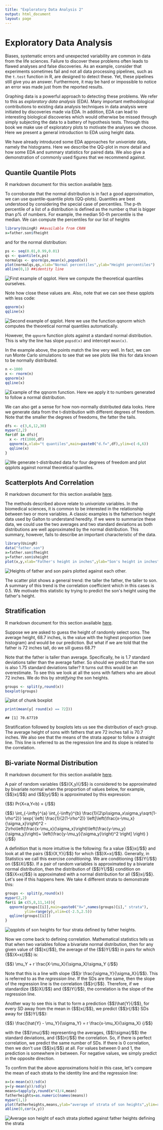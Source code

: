 ```yaml
---
title: "Exploratory Data Analysis 2"
output: html_document
layout: page
---
```





# Exploratory Data Analysis

Biases, systematic errors and unexpected variability are common in
data from the life sciences. Failure to discover these problems often
leads to flawed analyses and false discoveries. As an example,
consider that experiments sometimes fail and not all data processing
pipelines, such as the `t.test` function in R, are designed to detect
these. Yet, these pipelines still give you an answer. Furthermore, it
may be hard or impossible to notice an error was made just from the
reported results. 

Graphing data is a powerful approach to detecting these problems. We
refer to this as _exploratory data analysis_ (EDA). Many important
methodological contributions to existing data analysis techniques in
data analysis were initiated by discoveries made via EDA.
In addition, EDA can lead to interesting biological discoveries which
would otherwise be missed through simply subjecting the data to a
battery of hypothesis tests.
Through this book we make use of exploratory plots to motivate the analyses we
choose. Here we present a general introduction to EDA using height
data.

We have already introduced some EDA approaches for _univariate_ data,
namely the histograms. Here we describe the QQ-plot in more detail and
how some EDA and summary statistics for paired data. We also give a
demonstration of commonly used figures that we recommend against. 

## Quantile Quantile Plots

R markdown document for this section available [here](https://github.com/genomicsclass/labs/tree/master/course1/exploratory_data_analysis_2.Rmd).

To corroborate that the normal distribution is in fact a good approximation, we can use quantile-quantile plots (QQ-plots). Quantiles are best understood by considering the special case of percentiles. The p-th percentile of a list of a distribution is defined as the number q that is bigger than p% of numbers. For example, the median 50-th percentile is the median. We can compute the percentiles for our list of heights



```r
library(UsingR) ##available from CRAN
x=father.son$fheight
```

and for the normal distribution:


```r
ps <- seq(0.01,0.99,0.01)
qs <- quantile(x,ps)
normalqs <- qnorm(ps,mean(x),popsd(x))
plot(normalqs,qs,xlab="Normal percentiles",ylab="Height percentiles")
abline(0,1) ##identity line
```

![First example of qqplot. Here we compute the theoretical quantiles ourselves.](images/R/exploratory_data_analysis_2-tmp-qqplot_example1-1.png) 

Note how close these values are. Also, note that we can see these qqplots with less code:


```r
qqnorm(x)
qqline(x) 
```

![Second example of qqplot. Here we use the function qqnorm which computes the theoretical normal quantiles automatically.](images/R/exploratory_data_analysis_2-tmp-qqplot_example2-1.png) 

However, the `qqnorm` function plots against a standard normal distribution. This is why the line has slope `popsd(x)` and intercept `mean(x)`.

In the example above, the points match the line very well. In fact, we can run Monte Carlo simulations to see that we see plots like this for data known to be normally distributed.



```r
n <-1000
x <- rnorm(n)
qqnorm(x)
qqline(x)
```

![Example of the qqnorm function. Here we apply it to numbers generated to follow a normal distribution.](images/R/exploratory_data_analysis_2-tmp-qqnorm_example-1.png) 

We can also get a sense for how non-normally distributed data looks. Here we generate data from the t-distribution with different degrees of freedom. Note that the smaller the degrees of freedoms, the fatter the tails.


```r
dfs <- c(3,6,12,30)
mypar(2,2)
for(df in dfs){
  x <- rt(1000,df)
  qqnorm(x,xlab="t quantiles",main=paste0("d.f=",df),ylim=c(-6,6))
  qqline(x)
}
```

![We generate t-distributed data for four degrees of freedom and plot qqplots against normal theoretical quantiles.](images/R/exploratory_data_analysis_2-tmp-qqnorm_of_t-1.png) 

<a name="scatterplots"></a>

## Scatterplots And Correlation

R markdown document for this section available [here](https://github.com/genomicsclass/labs/tree/master/course1/exploratory_data_analysis_2.Rmd).

The methods described above relate to _univariate_ variables. In the biomedical sciences, it is common to be interested in the relationship between two or more variables. A classic examples is the father/son height data used by Galton to understand heredity. If we were to summarize these data, we could use the two averages and two standard deviations as both distributions are well approximated by the normal distribution. This summary, however, fails to describe an important characteristic of the data.


```r
library(UsingR)
data("father.son")
x=father.son$fheight
y=father.son$sheight
plot(x,y,xlab="Father's height in inches",ylab="Son's height in inches",main=paste("correlation =",signif(cor(x,y),2)))
```

![Heights of father and son pairs plotted against each other.](images/R/exploratory_data_analysis_2-tmp-scatterplot-1.png) 

The scatter plot shows a general trend: the taller the father, the taller to son. A summary of this trend is the correlation coefficient which in this cases is 0.5. We motivate this statistic by trying to predict the son's height using the father's height. 

## Stratification

R markdown document for this section available [here](https://github.com/genomicsclass/labs/tree/master/course1/exploratory_data_analysis_2.Rmd).

Suppose we are asked to guess the height of randomly select sons. The average height, 68.7 inches, is the value with the highest proportion (see histogram) and would be our prediction. But what if we are told that the father is 72 inches tall, do we sill guess 68.7?

Note that the father is taller than average. Specifically, he is 1.7 standard deviations taller than the average father. So should we predict that the son is also 1.75 standard deviations taller? It turns out this would be an overestimate. To see this we look at all the sons with fathers who are about 72 inches. We do this by _stratifying_ the son heights.


```r
groups <- split(y,round(x)) 
boxplot(groups)
```

![plot of chunk boxplot](images/R/exploratory_data_analysis_2-tmp-boxplot-1.png) 

```r
print(mean(y[ round(x) == 72]))
```

```
## [1] 70.67719
```
Stratification followed by boxplots lets us see the distribution of each group. The average height of sons with fathers that are 72 inches tall is 70.7 inches. We also see that the means of the strata appear to follow a straight line. This line is referred to as the regression line and its slope is related to the correlation. 

## Bi-variate Normal Distribution

R markdown document for this section available [here](https://github.com/genomicsclass/labs/tree/master/course1/exploratory_data_analysis_2.Rmd).

A pair of random variables {$$}(X,y){/$$} is considered to be approximated by bivariate normal when the proportion of values below, for example, {$$}x{/$$} and {$$}y{/$$} is approximated by this expression:

{$$} 
Pr(X<a,Y<b) = 
{/$$}

{$$}
\int_{-\infty}^{a} \int_{-\infty}^{b} \frac{1}{2\pi\sigma_x\sigma_y\sqrt{1-\rho^2}}
\exp{ \left(
\frac{1}{2(1-\rho^2)}
\left[\left(\frac{x-\mu_x}{\sigma_x}\right)^2 -  
2\rho\left(\frac{x-\mu_x}{\sigma_x}\right)\left(\frac{y-\mu_y}{\sigma_y}\right)+
\left(\frac{y-\mu_y}{\sigma_y}\right)^2
\right]
\right)
}
{/$$}

A definition that is more intuitive is the following: fix a value {$$}x{/$$} and look at all the pairs {$$}(X,Y){/$$} for which {$$}X=x{/$$}. Generally, in Statistics we call this exercise _conditioning_. We are conditioning {$$}Y{/$$} on {$$}X{/$$}. If a pair of random variables is approximated by a bivariate normal distribution, then the distribution of {$$}Y{/$$} condition on {$$}X=x{/$$} is approximated with a normal distribution for all {$$}x{/$$}. Let's see if this happens here. We take 4 different strata to demonstrate this:


```r
groups <- split(y,round(x)) 
mypar(2,2)
for(i in c(5,8,11,14)){
  qqnorm(groups[[i]],main=paste0("X=",names(groups)[i]," strata"),
         ylim=range(y),xlim=c(-2.5,2.5))
  qqline(groups[[i]])
}
```

![qqplots of son heights for four strata defined by father heights.](images/R/exploratory_data_analysis_2-tmp-qqnorm_of_strata-1.png) 


Now we come back to defining correlation. Mathematical statistics tells us that when two variables follow a bivariate normal distribution, then for any given value of {$$}x{/$$}, the average of the {$$}Y{/$$} in pairs for which {$$}X=x{/$$} is:

{$$} 
\mu_Y +  r \frac{X-\mu_X}{\sigma_X}\sigma_Y
{/$$}

Note that this is a line with slope {$$}r \frac{\sigma_Y}{\sigma_X}{/$$}. This is referred to as the _regression line_. If the SDs are the same, then the slope of the regression line is the correlation {$$}r{/$$}. Therefore, if we standardize {$$}X{/$$} and {$$}Y{/$$}, the correlation is the slope of the regression line.

Another way to see this is that to form a prediction {$$}\hat{Y}{/$$}, for every SD away from the mean in {$$}x{/$$}, we predict {$$}r{/$$} SDs away for {$$}Y{/$$}: 

{$$}
\frac{\hat{Y} - \mu_Y}{\sigma_Y} = r \frac{x-\mu_X}{\sigma_X}
{/$$}

with the {$$}\mu{/$$} representing the averages, {$$}\sigma{/$$} the standard deviations, and {$$}r{/$$} the correlation. So, if there is perfect correlation, we predict the same number of SDs. If there is 0 correlation, then we don't use {$$}x{/$$} at all.  For values between 0 and 1, the prediction is somewhere in between. For negative values, we simply predict in the opposite direction.


To confirm that the above approximations hold in this case, let's compare the mean of each strata to the identity line and the regression line:


```r
x=(x-mean(x))/sd(x)
y=(y-mean(y))/sd(y)
means=tapply(y,round(x*4)/4,mean)
fatherheights=as.numeric(names(means))
mypar(1,1)
plot(fatherheights,means,ylab="average of strata of son heights",ylim=range(fatherheights))
abline(0,cor(x,y))
```

![Average son height of each strata plotted against father heights defining the strata](images/R/exploratory_data_analysis_2-tmp-scatterplot2-1.png) 

